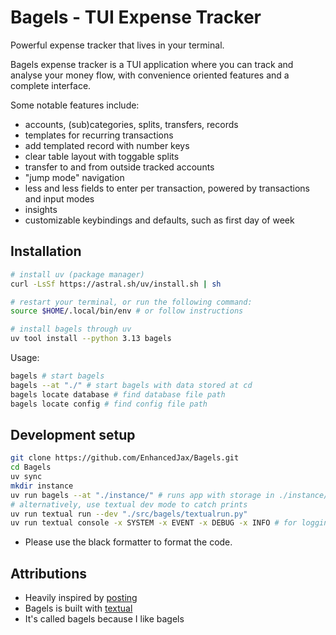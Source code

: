 # Bagels - TUI Expense Tracker

Powerful expense tracker that lives in your terminal.

Bagels expense tracker is a TUI application where you can track and analyse your money flow, with convenience oriented features and a complete interface.

Some notable features include:

- accounts, (sub)categories, splits, transfers, records
- templates for recurring transactions
- add templated record with number keys
- clear table layout with toggable splits
- transfer to and from outside tracked accounts
- "jump mode" navigation
- less and less fields to enter per transaction, powered by transactions and input modes
- insights
- customizable keybindings and defaults, such as first day of week

## Installation

```bash
# install uv (package manager)
curl -LsSf https://astral.sh/uv/install.sh | sh

# restart your terminal, or run the following command:
source $HOME/.local/bin/env # or follow instructions

# install bagels through uv
uv tool install --python 3.13 bagels
```

Usage:

```bash
bagels # start bagels
bagels --at "./" # start bagels with data stored at cd
bagels locate database # find database file path
bagels locate config # find config file path
```

## Development setup

```sh
git clone https://github.com/EnhancedJax/Bagels.git
cd Bagels
uv sync
mkdir instance
uv run bagels --at "./instance/" # runs app with storage in ./instance/
# alternatively, use textual dev mode to catch prints
uv run textual run --dev "./src/bagels/textualrun.py"
uv run textual console -x SYSTEM -x EVENT -x DEBUG -x INFO # for logging
```

- Please use the black formatter to format the code.

## Attributions

- Heavily inspired by [posting](https://github.com/darrenburns/posting)
- Bagels is built with [textual](https://https://textual.textualize.io/)
- It's called bagels because I like bagels
